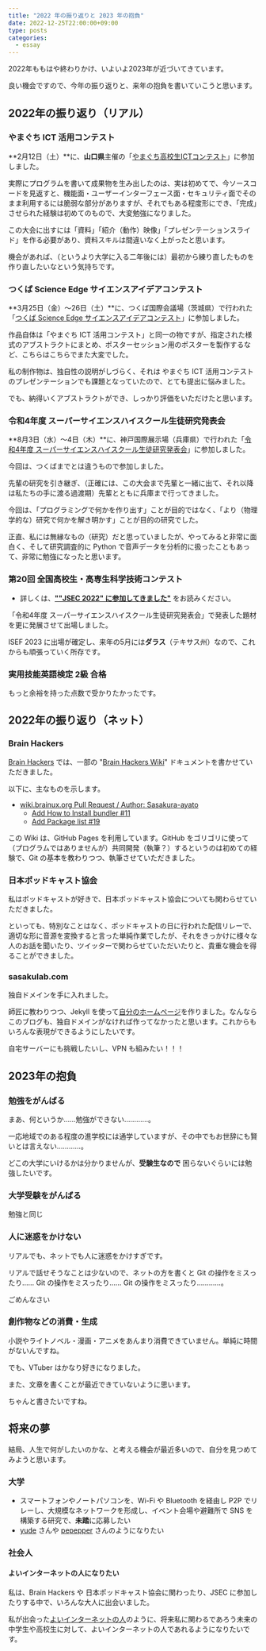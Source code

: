 ```yaml
---
title: "2022 年の振り返りと 2023 年の抱負"
date: 2022-12-25T22:00:00+09:00
type: posts
categories:
  - essay
---
```


2022年ももはや終わりかけ、いよいよ2023年が近づいてきています。

良い機会ですので、今年の振り返りと、来年の抱負を書いていこうと思います。

## 2022年の振り返り（リアル）

### やまぐち ICT 活用コンテスト

**2月12日（土）**に、**山口県**主催の「[やまぐち高校生ICTコンテスト](https://www.yamaguchi-ict.info)」に参加しました。

実際にプログラムを書いて成果物を生み出したのは、実は初めてで、今ソースコードを見返すと、機能面・ユーザーインターフェース面・セキュリティ面でそのまま利用するには脆弱な部分がありますが、それでもある程度形にでき、「完成」させられた経験は初めてのもので、大変勉強になりました。

この大会に出すには「資料」「紹介（動作）映像」「プレゼンテーションスライド」を作る必要があり、資料スキルは間違いなく上がったと思います。

機会があれば、（というより大学に入る二年後には）最初から練り直したものを作り直したいなという気持ちです。

### つくば Science Edge サイエンスアイデアコンテスト

**3月25日（金）～26日（土）**に、つくば国際会議場（茨城県）で行われた「[つくば Science Edge サイエンスアイデアコンテスト](https://www.jtbbwt.com/files/user/ScienceEdge/)」に参加しました。

作品自体は「やまぐち ICT 活用コンテスト」と同一の物ですが、指定された様式のアブストラクトにまとめ、ポスターセッション用のポスターを製作するなど、こちらはこちらでまた大変でした。

私の制作物は、独自性の説明がしづらく、それは やまぐち ICT 活用コンテストのプレゼンテーションでも課題となっていたので、とても提出に悩みました。

でも、納得いくアブストラクトができ、しっかり評価をいただけたと思います。

### 令和4年度 スーパーサイエンスハイスクール生徒研究発表会

**8月3日（水）～4日（木）**に、神戸国際展示場（兵庫県）で行われた「[令和4年度 スーパーサイエンスハイスクール生徒研究発表会](https://www.jst.go.jp/cpse/ssh/ssh/public/sshevent.html)」に参加しました。

今回は、つくばまでとは違うもので参加しました。

先輩の研究を引き継ぎ、（正確には、この大会まで先輩と一緒に出て、それ以降は私たちの手に渡る過渡期）先輩とともに兵庫まで行ってきました。

今回は、「プログラミングで何かを作り出す」ことが目的ではなく、「より（物理学的な）研究で何かを解き明かす」ことが目的の研究でした。

正直、私には無縁なもの（研究）だと思っていましたが、やってみると非常に面白く、そして研究調査的に Python で音声データを分析的に扱ったこともあって、非常に勉強になったと思います。

### 第20回 全国高校生・高専生科学技術コンテスト

- 詳しくは、**["\"JSEC 2022\" に参加してきました"](/diary/2022-12-21/jsec2022)** をお読みください。

「令和4年度 スーパーサイエンスハイスクール生徒研究発表会」で発表した題材を更に発展させて出場しました。

ISEF 2023 に出場が確定し、来年の5月には**ダラス**（テキサス州）なので、これからも頑張っていく所存です。

### 実用技能英語検定 2級 合格

もっと余裕を持った点数で受かりたかったです。

## 2022年の振り返り（ネット）

### Brain Hackers

[Brain Hackers](https://brainux.org/) では、一部の "[Brain Hackers Wiki](https://wiki.brainux.org/)" ドキュメントを書かせていただきました。

以下に、主なものを示します。

- [wiki.brainux.org Pull Request / Author: Sasakura-ayato](https://github.com/brain-hackers/wiki.brainux.org/pulls?q=is%3Apr+is%3Aclosed+author%3ASasakura-ayato)
  - [Add How to Install bundler #11](https://github.com/brain-hackers/wiki.brainux.org/pull/11)
  - [Add Package list #19](https://github.com/brain-hackers/wiki.brainux.org/pull/19)

この Wiki は、GitHub Pages を利用しています。GitHub をゴリゴリに使って（プログラムではありませんが）共同開発（執筆？）するというのは初めての経験で、Git の基本を教わりつつ、執筆させていただきました。

### 日本ポッドキャスト協会

私はポッドキャストが好きで、日本ポッドキャスト協会についても関わらせていただきました。

といっても、特別なことはなく、ポッドキャストの日に行われた配信リレーで、適切な形に音源を変換すると言った単純作業でしたが、それをきっかけに様々な人のお話を聞いたり、ツイッターで関わらせていただいたりと、貴重な機会を得ることができました。

### sasakulab.com

独自ドメインを手に入れました。

師匠に教わりつつ、Jekyll を使って[自分のホームページ](https://sasakulab.com)を作りました。なんならこのブログも、独自ドメインがなければ作ってなかったと思います。これからもいろんな表現ができるようにしたいです。

自宅サーバーにも挑戦したいし、VPN も組みたい！！！

## 2023年の抱負

### 勉強をがんばる

まあ、何というか……勉強ができない…………。

一応地域でのある程度の進学校には通学していますが、その中でもお世辞にも賢いとは言えない…………。

どこの大学にいけるかは分かりませんが、**受験生なので** 困らないぐらいには勉強したいです。

### 大学受験をがんばる

勉強と同じ

### 人に迷惑をかけない

リアルでも、ネットでも人に迷惑をかけすぎです。

リアルで話せそうなことは少ないので、ネットの方を書くと Git の操作をミスったり…… Git の操作をミスったり…… Git の操作をミスったり…………。

ごめんなさい

### 創作物などの消費・生成

小説やライトノベル・漫画・アニメをあんまり消費できていません。単純に時間がないんですね。

でも、VTuber はかなり好きになりました。

また、文章を書くことが最近できていないように思います。

ちゃんと書きたいですね。

## 将来の夢

結局、人生で何がしたいのかな、と考える機会が最近多いので、自分を見つめてみようと思います。

### 大学

- スマートフォンやノートパソコンを、Wi-Fi や Bluetooth を経由し P2P でリレーし、大規模なネットワークを形成し、イベント会場や避難所で SNS を構築する研究で、**未踏**に応募したい
- [yude](https://twitter.com/yude_jp) さんや [pepepper](https://twitter.com/pepepper_cpp) さんのようになりたい

### 社会人

#### よいインターネットの人になりたい

私は、Brain Hackers や 日本ポッドキャスト協会に関わったり、JSEC に参加したりする中で、いろんな大人に出会いました。

私が出会った[よいインターネットの人](https://twitter.com/ayato_sasakura/following)のように、将来私に関わるであろう未来の中学生や高校生に対して、よいインターネットの人であれるようになりたいです。
